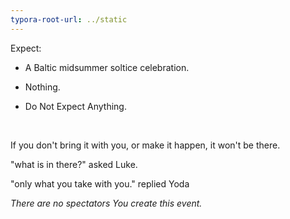 ```yaml
---
typora-root-url: ../static
---
```


Expect:

- A  Baltic midsummer soltice celebration. 

-  Nothing.

- Do Not Expect Anything. 

  ​

If you don't bring it with you, or make it happen, it won't be there.  



"what is in there?" asked Luke. 

"only what you take with you." replied Yoda



*There are no spectators*							*You create this event.*

